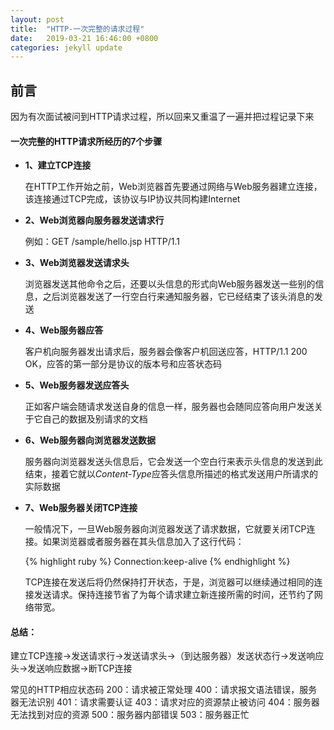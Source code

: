 ```yaml
---
layout: post
title:  "HTTP-一次完整的请求过程"
date:   2019-03-21 16:46:00 +0800
categories: jekyll update
---
```

<h2>前言</h2>
<p>因为有次面试被问到HTTP请求过程，所以回来又重温了一遍并把过程记录下来</p>

<h4>一次完整的HTTP请求所经历的7个步骤</h4>
<ul>
	<li>
	<p><strong>1、建立TCP连接</strong></p>
	<p>在HTTP工作开始之前，Web浏览器首先要通过网络与Web服务器建立连接，该连接通过TCP完成，该协议与IP协议共同构建Internet</p>
	</li>
	<li>
	<p><strong>2、Web浏览器向服务器发送请求行</strong></p>
	<p>例如：GET /sample/hello.jsp  HTTP/1.1</p>
	</li>
	<li>
	<p><strong>3、Web浏览器发送请求头</strong></p>
	<p>浏览器发送其他命令之后，还要以头信息的形式向Web服务器发送一些别的信息，之后浏览器发送了一行空白行来通知服务器，它已经结束了该头消息的发送</p>
	</li>
	<li>
	<p><strong>4、Web服务器应答</strong></p>
	<p>客户机向服务器发出请求后，服务器会像客户机回送应答，HTTP/1.1 200 OK，应答的第一部分是协议的版本号和应答状态码</p>
	</li>
	<li>
	<p><strong>5、Web服务器发送应答头</strong></p>
	<p>正如客户端会随请求发送自身的信息一样，服务器也会随同应答向用户发送关于它自己的数据及别请求的文档</p>
	</li>
	<li>
	<p><strong>6、Web服务器向浏览器发送数据</strong></p>
	<p>服务器向浏览器发送头信息后，它会发送一个空白行来表示头信息的发送到此结束，接着它就以<em>Content-Type</em>应答头信息所描述的格式发送用户所请求的实际数据</p>
	</li>
	<li>
	<p><strong>7、Web服务器关闭TCP连接</strong></p>
	<p>一般情况下，一旦Web服务器向浏览器发送了请求数据，它就要关闭TCP连接。如果浏览器或者服务器在其头信息加入了这行代码：</p>
	{% highlight ruby %}
	Connection:keep-alive 
	{% endhighlight %}
	<p>TCP连接在发送后将仍然保持打开状态，于是，浏览器可以继续通过相同的连接发送请求。保持连接节省了为每个请求建立新连接所需的时间，还节约了网络带宽。</p>
	</li>
</ul>
<h4>总结：</h4>
<p>建立TCP连接->发送请求行->发送请求头->（到达服务器）发送状态行->发送响应头->发送响应数据->断TCP连接</p>

常见的HTTP相应状态码
200：请求被正常处理
400：请求报文语法错误，服务器无法识别
401：请求需要认证
403：请求对应的资源禁止被访问
404：服务器无法找到对应的资源
500：服务器内部错误
503：服务器正忙

[jekyll-docs]: https://jekyllrb.com/docs/home
[jekyll-gh]:   https://github.com/jekyll/jekyll
[jekyll-talk]: https://talk.jekyllrb.com/
